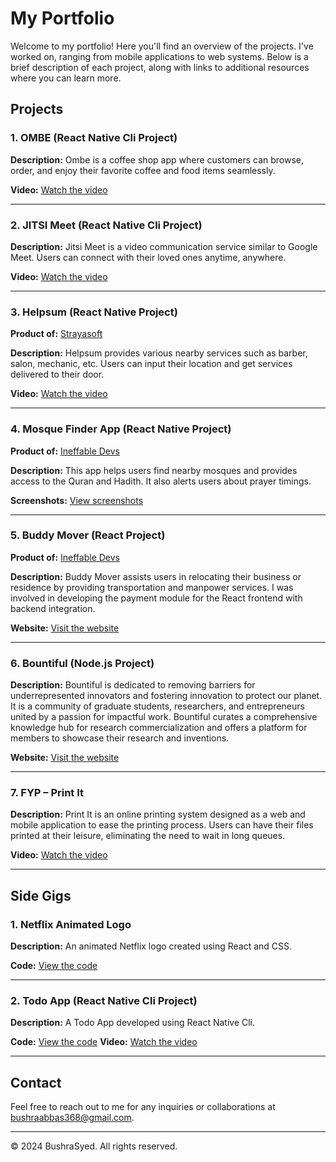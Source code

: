 # My Portfolio

Welcome to my portfolio! Here you'll find an overview of the projects. I've worked on, ranging from mobile applications to web systems. Below is a brief description of each project, along with links to additional resources where you can learn more.


## Projects

### 1. OMBE (React Native Cli Project)

**Description:** Ombe is a coffee shop app where customers can browse, order, and enjoy their favorite coffee and food items seamlessly. 

**Video:** [Watch the video](https://drive.google.com/file/d/1Xcml3wM9csf0fyk7HPz7Gci0UW8nAG_o/view?usp=drive_link)

---

### 2. JITSI Meet (React Native Cli Project)

**Description:** Jitsi Meet is a video communication service similar to Google Meet. Users can connect with their loved ones anytime, anywhere.

**Video:** [Watch the video](https://drive.google.com/file/d/1VNrO6_sEc_YXkJJaBLWszEt7OTIoIJBZ/view?usp=drive_link)

---

### 3. Helpsum (React Native Project)
**Product of:** [Strayasoft](https://strayasoft.org/)

**Description:** Helpsum provides various nearby services such as barber, salon, mechanic, etc. Users can input their location and get services delivered to their door.

**Video:** [Watch the video](https://drive.google.com/file/d/1o5D-F-xCth570Mu3vKOzxHzXPt6qbMis/view?usp=drive_link)

---

### 4. Mosque Finder App (React Native Project)
**Product of:** [Ineffable Devs](https://www.ineffabledevs.com/)

**Description:** This app helps users find nearby mosques and provides access to the Quran and Hadith. It also alerts users about prayer timings.

**Screenshots:** [View screenshots](https://drive.google.com/drive/folders/1KDcTlay6DFOH-4PRV7XlRMvVFQFxyAdo?usp=sharing)

---

### 5. Buddy Mover (React Project)
**Product of:** [Ineffable Devs](https://www.ineffabledevs.com/)

**Description:** Buddy Mover assists users in relocating their business or residence by providing transportation and manpower services. I was involved in developing the payment module for the React frontend with backend integration.

**Website:** [Visit the website](https://moverbuddy.io/)

---

### 6. Bountiful (Node.js Project)
**Description:** Bountiful is dedicated to removing barriers for underrepresented innovators and fostering innovation to protect our planet. It is a community of graduate students, researchers, and entrepreneurs united by a passion for impactful work. Bountiful curates a comprehensive knowledge hub for research commercialization and offers a platform for members to showcase their research and inventions.

**Website:** [Visit the website](https://www.bountiful.work/)

---

### 7. FYP – Print It 
**Description:** Print It is an online printing system designed as a web and mobile application to ease the printing process. Users can have their files printed at their leisure, eliminating the need to wait in long queues.

**Video:** [Watch the video](https://drive.google.com/file/d/1z_EH4oDxz_Z9PxNdpPDJKlUI64bIhbdf/view?usp=sharing)

---

## Side Gigs

### 1. Netflix Animated Logo
**Description:** An animated Netflix logo created using React and CSS.

**Code:** [View the code](https://github.com/BushraSyed837/Netflix-Animated-Logo)

---

### 2. Todo App (React Native Cli Project)
**Description:** A Todo App developed using React Native Cli.

**Code:** [View the code](https://github.com/BushraSyed837/ToDo-App)
**Video:** [Watch the video](https://drive.google.com/file/d/1RGY0Cnjwo9rGMFQVBps-IwhED6kLooDH/view?usp=drive_link)

---

## Contact
Feel free to reach out to me for any inquiries or collaborations at [bushraabbas368@gmail.com](mailto:bushraabbas368@gmail.com).

---

&copy; 2024 BushraSyed. All rights reserved.
